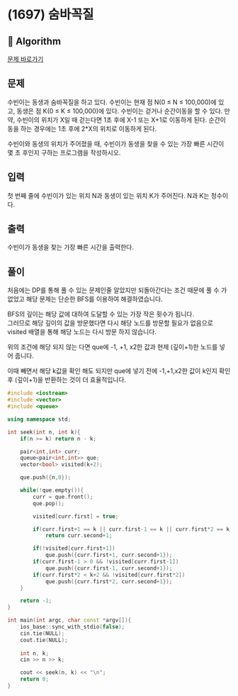 # (1697) 숨바꼭질
## :100: Algorithm
[문제 바로가기](https://www.acmicpc.net/problem/1697)

## 문제
수빈이는 동생과 숨바꼭질을 하고 있다. 수빈이는 현재 점 N(0 ≤ N ≤ 100,000)에 있고, 동생은 점 K(0 ≤ K ≤ 100,000)에 있다. 수빈이는 걷거나 순간이동을 할 수 있다. 만약, 수빈이의 위치가 X일 때 걷는다면 1초 후에 X-1 또는 X+1로 이동하게 된다. 순간이동을 하는 경우에는 1초 후에 2*X의 위치로 이동하게 된다.

수빈이와 동생의 위치가 주어졌을 때, 수빈이가 동생을 찾을 수 있는 가장 빠른 시간이 몇 초 후인지 구하는 프로그램을 작성하시오.

## 입력
첫 번째 줄에 수빈이가 있는 위치 N과 동생이 있는 위치 K가 주어진다. N과 K는 정수이다.

## 출력
수빈이가 동생을 찾는 가장 빠른 시간을 출력한다.

## 풀이
처음에는 DP를 통해 풀 수 있는 문제인줄 알았지만 되돌아간다는 조건 때문에 풀 수 가 없었고 해당 문제는 단순한 BFS를 이용하여 해결하였습니다.  

BFS의 깊이는 해당 값에 대하여 도달할 수 있는 가장 작은 횟수가 됩니다.  
그러므로 해당 깊이의 값을 방문했다면 다시 해당 노드를 방문할 필요가 없음으로 visited 배열을 통해 해당 노드는 다시 방문 하지 않습니다.  

위의 조건에 해당 되지 않는 다면 que에 -1, +1, x2한 값과 현제 (깊이+1)한 노드를 넣어 줍니다.  

이때 빼면서 해당 k값을 확인 해도 되지만 que에 넣기 전에 -1,+1,x2한 값이 k인지 확인 후 (깊이+1)을 반환하는 것이 더 효율적입니다.

```cpp
#include <iostream>
#include <vector>
#include <queue>

using namespace std;

int seek(int n, int k){
    if(n >= k) return n - k;

    pair<int,int> curr;
    queue<pair<int,int>> que;
    vector<bool> visited(k+2);

    que.push({n,0});

    while(!que.empty()){
        curr = que.front();
        que.pop();

        visited[curr.first] = true;

        if(curr.first+1 == k || curr.first-1 == k || curr.first*2 == k)
            return curr.second+1;

        if(!visited[curr.first+1])
            que.push({curr.first+1, curr.second+1});
        if(curr.first-1 > 0 && !visited[curr.first-1])
            que.push({curr.first-1, curr.second+1});
        if(curr.first*2 < k+2 && !visited[curr.first*2])
            que.push({curr.first*2, curr.second+1});
    }

    return -1;
}

int main(int argc, char const *argv[]){
    ios_base::sync_with_stdio(false);
    cin.tie(NULL);
    cout.tie(NULL);
    
    int n, k;
    cin >> n >> k;

    cout << seek(n, k) << "\n";
    return 0;
}
```
